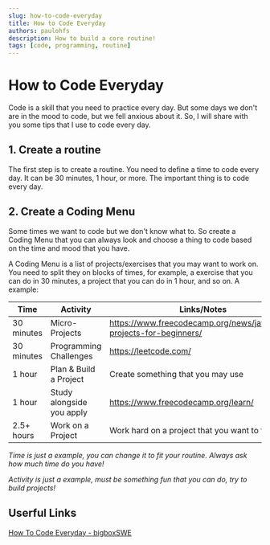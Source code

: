 ```yaml
---
slug: how-to-code-everyday
title: How to Code Everyday
authors: paulohfs
description: How to build a core routine!
tags: [code, programming, routine]
---
```


# How to Code Everyday

Code is a skill that you need to practice every day. But some days we don't are in the mood to code, but we fell anxious about it. So, I will share with you some tips that I use to code every day.

## 1. Create a routine

The first step is to create a routine. You need to define a time to code every day. It can be 30 minutes, 1 hour, or more. The important thing is to code every day.

## 2. Create a Coding Menu

Some times we want to code but we don't know what to. So create a Coding Menu that you can always look and choose a thing to code based on the time and mood that you have.

<!--truncate-->

A Coding Menu is a list of projects/exercises that you may want to work on. You need to split they on blocks of times, for example, a exercise that you can do in 30 minutes, a project that you can do in 1 hour, and so on. A example:

| Time | Activity | Links/Notes |
| --- | --- | --- |
| 30 minutes | Micro-Projects | <https://www.freecodecamp.org/news/javascript-projects-for-beginners/> |
| 30 minutes | Programming Challenges | <https://leetcode.com/> |
| 1 hour | Plan & Build a Project | Create something that you may use |
| 1 hour | Study alongside you apply | <https://www.freecodecamp.org/learn/> |
| 2.5+ hours | Work on a Project | Work hard on a project that you want to finish |

*Time is just a example, you can change it to fit your routine. Always ask how much time do you have!*

*Activity is just a example, must be something fun that you can do, try to build projects!*

## Userful Links

[How To Code Everyday - bigboxSWE](https://youtu.be/a0eB7tMkvs4)
